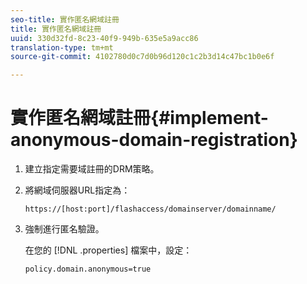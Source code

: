 ```yaml
---
seo-title: 實作匿名網域註冊
title: 實作匿名網域註冊
uuid: 330d32fd-8c23-40f9-949b-635e5a9acc86
translation-type: tm+mt
source-git-commit: 4102780d0c7d0b96d120c1c2b3d14c47bc1b0e6f

---
```



# 實作匿名網域註冊{#implement-anonymous-domain-registration}

1. 建立指定需要域註冊的DRM策略。
1. 將網域伺服器URL指定為：

   ```
   https://[host:port]/flashaccess/domainserver/domainname/
   ```

1. 強制進行匿名驗證。

   在您的 [!DNL .properties] 檔案中，設定：

   ```
   policy.domain.anonymous=true 
   ```
